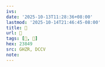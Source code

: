 ```yaml
---
ivs:
date: '2025-10-13T11:28:36+08:00'
lastmod: '2025-10-14T21:46:45-08:00'
title: 󰝷
url: 󰝷
tags: [𣡉, 𣡉]
hex: 23849
src: GHZR, DCCV
note:
---
```


